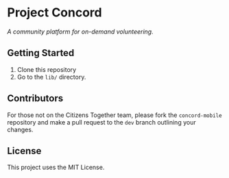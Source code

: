 # Project Concord
*A community platform for on-demand volunteering.*

## Getting Started
1. Clone this repository
2. Go to the `lib/` directory.

## Contributors
For those not on the Citizens Together team, please fork the `concord-mobile`
repository and make a pull request to the `dev` branch outlining your changes.

## License
This project uses the MIT License.
